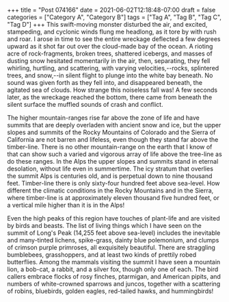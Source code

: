 +++
title = "Post 074166"
date = 2021-06-02T12:18:48-07:00
draft = false
categories = ["Category A", "Category B"]
tags = ["Tag A", "Tag B", "Tag C", "Tag D"]
+++
This swift-moving monster disturbed the air, and excited, stampeding, and cyclonic winds flung me headlong, as it tore by with rush and roar. I arose in time to see the entire wreckage deflected a few degrees upward as it shot far out over the cloud-made bay of the ocean. A rioting acre of rock-fragments, broken trees, shattered icebergs, and masses of dusting snow hesitated momentarily in the air, then, separating, they fell whirling, hurtling, and scattering, with varying velocities,--rocks, splintered trees, and snow,--in silent flight to plunge into the white bay beneath. No sound was given forth as they fell into, and disappeared beneath, the agitated sea of clouds. How strange this noiseless fall was! A few seconds later, as the wreckage reached the bottom, there came from beneath the silent surface the muffled sounds of crash and conflict.

The higher mountain-ranges rise far above the zone of life and have summits that are deeply overladen with ancient snow and ice, but the upper slopes and summits of the Rocky Mountains of Colorado and the Sierra of California are not barren and lifeless, even though they stand far above the timber-line. There is no other mountain-range on the earth that I know of that can show such a varied and vigorous array of life above the tree-line as do these ranges. In the Alps the upper slopes and summits stand in eternal desolation, without life even in summertime. The icy stratum that overlies the summit Alps is centuries old, and is perpetual down to nine thousand feet. Timber-line there is only sixty-four hundred feet above sea-level. How different the climatic conditions in the Rocky Mountains and in the Sierra, where timber-line is at approximately eleven thousand five hundred feet, or a vertical mile higher than it is in the Alps!

Even the high peaks of this region have touches of plant-life and are visited by birds and beasts. The list of living things which I have seen on the summit of Long's Peak (14,255 feet above sea-level) includes the inevitable and many-tinted lichens, spike-grass, dainty blue polemonium, and clumps of crimson purple primroses, all exquisitely beautiful. There are straggling bumblebees, grasshoppers, and at least two kinds of prettily robed butterflies. Among the mammals visiting the summit I have seen a mountain lion, a bob-cat, a rabbit, and a silver fox, though only one of each. The bird callers embrace flocks of rosy finches, ptarmigan, and American pipits, and numbers of white-crowned sparrows and juncos, together with a scattering of robins, bluebirds, golden eagles, red-tailed hawks, and hummingbirds!
